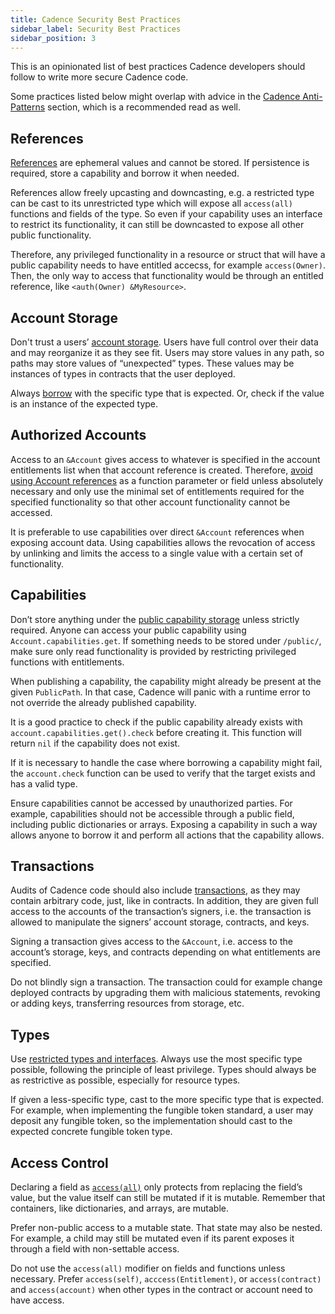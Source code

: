 ```yaml
---
title: Cadence Security Best Practices
sidebar_label: Security Best Practices
sidebar_position: 3
---
```


This is an opinionated list of best practices Cadence developers should follow to write more secure Cadence code.

Some practices listed below might overlap with advice in the [Cadence Anti-Patterns](https://cadence-lang.org/docs/design-patterns) section, which is a recommended read as well.

## References

[References](https://cadence-lang.org/docs/language/references) are ephemeral values and cannot be stored. If persistence is required, store a capability and borrow it when needed.

References allow freely upcasting and downcasting, e.g. a restricted type can be cast to its unrestricted type which will expose all `access(all)` functions and fields of the type.
So even if your capability uses an interface to restrict its functionality, it can
still be downcasted to expose all other public functionality.

Therefore, any privileged functionality in a resource or struct that will have a public
capability needs to have entitled accecss, for example `access(Owner)`.
Then, the only way to access that functionality would be through an entitled reference,
like `<auth(Owner) &MyResource>`.

## Account Storage

Don't trust a users’ [account storage](https://cadence-lang.org/docs/language/accounts#account-storage). Users have full control over their data and may reorganize it as they see fit. Users may store values in any path, so paths may store values of “unexpected” types. These values may be instances of types in contracts that the user deployed.

Always [borrow](https://cadence-lang.org/docs/language/capabilities) with the specific type that is expected. Or, check if the value is an instance of the expected type.

## Authorized Accounts

Access to an `&Account` gives access to whatever is specified in the account entitlements
list when that account reference is created.
Therefore, [avoid using Account references](https://cadence-lang.org/docs/anti-patterns#avoid-using-authaccount-as-a-function-parameter) as a function parameter or field unless absolutely necessary and only use the minimal set of entitlements required
for the specified functionality so that other account functionality cannot be accessed.

It is preferable to use capabilities over direct `&Account` references when exposing account data. Using capabilities allows the revocation of access by unlinking and limits the access to a single value with a certain set of functionality.

## Capabilities

Don’t store anything under the [public capability storage](https://cadence-lang.org/docs/language/capabilities) unless strictly required. Anyone can access your public capability using `Account.capabilities.get`. If something needs to be stored under `/public/`, make sure only read functionality is provided by restricting privileged functions with entitlements.

When publishing a capability, the capability might already be present at the given `PublicPath`.
In that case, Cadence will panic with a runtime error to not override the already published capability.

It is a good practice to check if the public capability already exists with `account.capabilities.get().check` before creating it. This function will return `nil` if the capability does not exist.

If it is necessary to handle the case where borrowing a capability might fail, the `account.check` function can be used to verify that the target exists and has a valid type.

Ensure capabilities cannot be accessed by unauthorized parties. For example, capabilities should not be accessible through a public field, including public dictionaries or arrays. Exposing a capability in such a way allows anyone to borrow it and perform all actions that the capability allows.

## Transactions

Audits of Cadence code should also include [transactions](https://cadence-lang.org/docs/language/transactions), as they may contain arbitrary code, just, like in contracts. In addition, they are given full access to the accounts of the transaction’s signers, i.e. the transaction is allowed to manipulate the signers’ account storage, contracts, and keys.

Signing a transaction gives access to the `&Account`, i.e. access to the account’s storage, keys, and contracts depending on what entitlements are specified.

Do not blindly sign a transaction. The transaction could for example change deployed contracts by upgrading them with malicious statements, revoking or adding keys, transferring resources from storage, etc.

## Types

Use [restricted types and interfaces](https://cadence-lang.org/docs/language/restricted-types). Always use the most specific type possible, following the principle of least privilege. Types should always be as restrictive as possible, especially for resource types.

If given a less-specific type, cast to the more specific type that is expected. For example, when implementing the fungible token standard, a user may deposit any fungible token, so the implementation should cast to the expected concrete fungible token type.

## Access Control

Declaring a field as [`access(all)`](https://cadence-lang.org/docs/language/access-control) only protects from replacing the field’s value, but the value itself can still be mutated if it is mutable. Remember that containers, like dictionaries, and arrays, are mutable.

Prefer non-public access to a mutable state. That state may also be nested. For example, a child may still be mutated even if its parent exposes it through a field with non-settable access.

Do not use the `access(all)` modifier on fields and functions unless necessary. Prefer `access(self)`, `acccess(Entitlement)`, or `access(contract)` and `access(account)` when other types in the contract or account need to have access.
